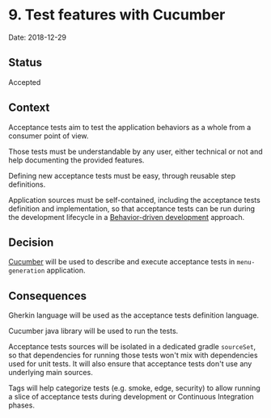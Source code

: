 # 9. Test features with Cucumber

Date: 2018-12-29

## Status

Accepted

## Context

Acceptance tests aim to test the application behaviors as a whole from a consumer point of view.

Those tests must be understandable by any user, either technical or not and help documenting the provided features.

Defining new acceptance tests must be easy, through reusable step definitions.

Application sources must be self-contained, including the acceptance tests definition and implementation, so that
acceptance tests can be run during the development lifecycle in a [Behavior-driven development](https://en.wikipedia.org/wiki/Behavior-driven_development)
approach.

## Decision

[Cucumber](https://cucumber.io/) will be used to describe and execute acceptance tests in `menu-generation` application.

## Consequences

Gherkin language will be used as the acceptance tests definition language.

Cucumber java library will be used to run the tests.

Acceptance tests sources will be isolated in a dedicated gradle `sourceSet`, so that dependencies for running those tests
won't mix with dependencies used for unit tests. It will also ensure that acceptance tests don't use any underlying main
sources.

Tags will help categorize tests (e.g. smoke, edge, security) to allow running a slice of acceptance tests during
development or Continuous Integration phases.
